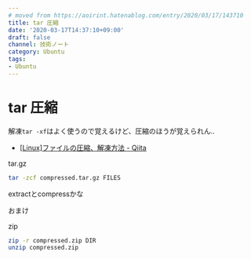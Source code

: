 ```yaml
---
# moved from https://aoirint.hatenablog.com/entry/2020/03/17/143710
title: tar 圧縮
date: '2020-03-17T14:37:10+09:00'
draft: false
channel: 技術ノート
category: Ubuntu
tags:
- Ubuntu
---
```

# tar 圧縮

解凍`tar -xf`はよく使うので覚えるけど、圧縮のほうが覚えられん..

- [[Linux]ファイルの圧縮、解凍方法 - Qiita](https://qiita.com/supersaiakujin/items/c6b54e9add21d375161f)

tar.gz

```sh
tar -zcf compressed.tar.gz FILES
```

extractとcompressかな

おまけ

zip

```sh
zip -r compressed.zip DIR
unzip compressed.zip
```

